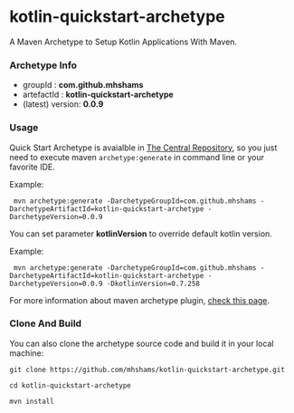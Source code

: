 # kotlin-quickstart-archetype

A Maven Archetype to Setup Kotlin Applications With Maven.

### Archetype Info
- groupId         : **com.github.mhshams**
- artefactId      : **kotlin-quickstart-archetype**
- (latest) version: **0.0.9**

### Usage

Quick Start Archetype is avaialble in [The Central Repository](http://search.maven.org/#browse), so you just need to execute maven `archetype:generate` in command line or your favorite IDE.

Example:
```
 mvn archetype:generate -DarchetypeGroupId=com.github.mhshams -DarchetypeArtifactId=kotlin-quickstart-archetype -DarchetypeVersion=0.0.9

```

You can set parameter **kotlinVersion** to override default kotlin version.

Example:
```
 mvn archetype:generate -DarchetypeGroupId=com.github.mhshams -DarchetypeArtifactId=kotlin-quickstart-archetype -DarchetypeVersion=0.0.9 -DkotlinVersion=0.7.258

```

For more information about maven archetype plugin, [check this page](http://maven.apache.org/archetype/maven-archetype-plugin/).

### Clone And Build

You can also clone the archetype source code and build it in your local machine:

```
git clone https://github.com/mhshams/kotlin-quickstart-archetype.git

cd kotlin-quickstart-archetype

mvn install

```

